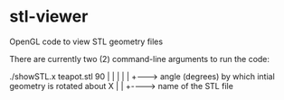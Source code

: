stl-viewer
==========

OpenGL code to view STL geometry files

There are currently two (2) command-line arguments to run the code:

./showSTL.x teapot.stl 90
               |        |
               |        |
               |        +---> angle (degrees) by which intial geometry is rotated about X
               |
               |
               +----> name of the STL file

